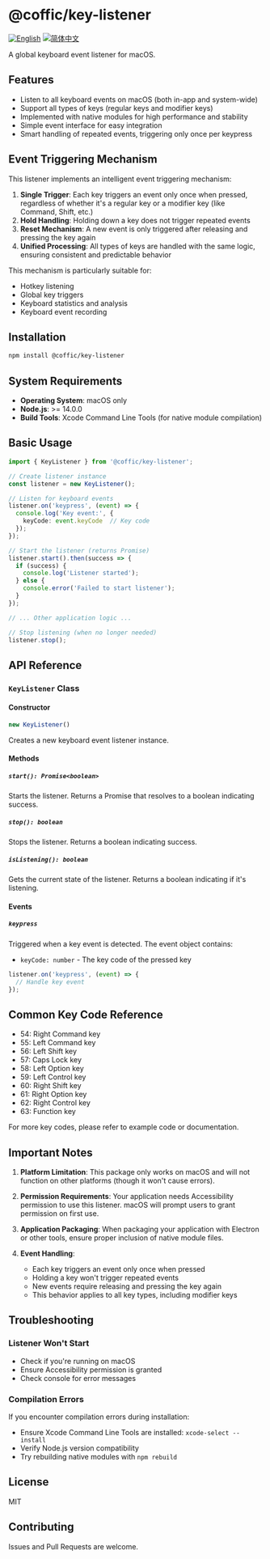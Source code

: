 # @coffic/key-listener

[![English](https://img.shields.io/badge/English-Click-yellow)](README.md)
[![简体中文](https://img.shields.io/badge/中文文档-点击查看-orange)](README-zh.md)

A global keyboard event listener for macOS.

## Features

- Listen to all keyboard events on macOS (both in-app and system-wide)
- Support all types of keys (regular keys and modifier keys)
- Implemented with native modules for high performance and stability
- Simple event interface for easy integration
- Smart handling of repeated events, triggering only once per keypress

## Event Triggering Mechanism

This listener implements an intelligent event triggering mechanism:

1. **Single Trigger**: Each key triggers an event only once when pressed, regardless of whether it's a regular key or a modifier key (like Command, Shift, etc.)
2. **Hold Handling**: Holding down a key does not trigger repeated events
3. **Reset Mechanism**: A new event is only triggered after releasing and pressing the key again
4. **Unified Processing**: All types of keys are handled with the same logic, ensuring consistent and predictable behavior

This mechanism is particularly suitable for:
- Hotkey listening
- Global key triggers
- Keyboard statistics and analysis
- Keyboard event recording

## Installation

```bash
npm install @coffic/key-listener
```

## System Requirements

- **Operating System**: macOS only
- **Node.js**: >= 14.0.0
- **Build Tools**: Xcode Command Line Tools (for native module compilation)

## Basic Usage

```typescript
import { KeyListener } from '@coffic/key-listener';

// Create listener instance
const listener = new KeyListener();

// Listen for keyboard events
listener.on('keypress', (event) => {
  console.log('Key event:', {
    keyCode: event.keyCode  // Key code
  });
});

// Start the listener (returns Promise)
listener.start().then(success => {
  if (success) {
    console.log('Listener started');
  } else {
    console.error('Failed to start listener');
  }
});

// ... Other application logic ...

// Stop listening (when no longer needed)
listener.stop();
```

## API Reference

### `KeyListener` Class

#### Constructor

```typescript
new KeyListener()
```

Creates a new keyboard event listener instance.

#### Methods

##### `start(): Promise<boolean>`

Starts the listener. Returns a Promise that resolves to a boolean indicating success.

##### `stop(): boolean`

Stops the listener. Returns a boolean indicating success.

##### `isListening(): boolean`

Gets the current state of the listener. Returns a boolean indicating if it's listening.

#### Events

##### `keypress`

Triggered when a key event is detected. The event object contains:

- `keyCode: number` - The key code of the pressed key

```typescript
listener.on('keypress', (event) => {
  // Handle key event
});
```

## Common Key Code Reference

- 54: Right Command key
- 55: Left Command key
- 56: Left Shift key
- 57: Caps Lock key
- 58: Left Option key
- 59: Left Control key
- 60: Right Shift key
- 61: Right Option key
- 62: Right Control key
- 63: Function key

For more key codes, please refer to example code or documentation.

## Important Notes

1. **Platform Limitation**: This package only works on macOS and will not function on other platforms (though it won't cause errors).

2. **Permission Requirements**: Your application needs Accessibility permission to use this listener. macOS will prompt users to grant permission on first use.

3. **Application Packaging**: When packaging your application with Electron or other tools, ensure proper inclusion of native module files.

4. **Event Handling**: 
   - Each key triggers an event only once when pressed
   - Holding a key won't trigger repeated events
   - New events require releasing and pressing the key again
   - This behavior applies to all key types, including modifier keys

## Troubleshooting

### Listener Won't Start

- Check if you're running on macOS
- Ensure Accessibility permission is granted
- Check console for error messages

### Compilation Errors

If you encounter compilation errors during installation:

- Ensure Xcode Command Line Tools are installed: `xcode-select --install`
- Verify Node.js version compatibility
- Try rebuilding native modules with `npm rebuild`

## License

MIT

## Contributing

Issues and Pull Requests are welcome.
